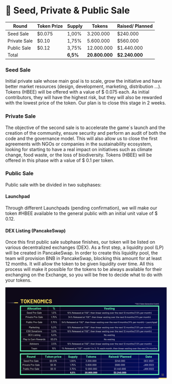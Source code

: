 # 🚨 Seed, Private & Public Sale

| **Round**    | **Token Prize** | **Supply** | **Tokens**     | **Raised/ Planned** |
| ------------ | --------------- | ---------- | -------------- | ------------------- |
| Seed Sale    | $0.075          | 1,00%      | 3.200.000      | $240.000            |
| Private Sale | $0.10           | 1,75%      | 5.600.000      | $560.000            |
| Public Sale  | $0.12           | 3,75%      | 12.000.000     | $1.440.000          |
| Total        |                 | **6,5%**   | **20.800.000** | **$2.240.000**      |

### Seed Sale

Initial private sale whose main goal is to scale, grow the initiative and have better market resources (design, development, marketing, distribution ...). Tokens (HBEE) will be offered with a value of $ 0.075 each. As initial contributors, they will have the highest risk, but they will also be rewarded with the lowest price of the token. Our plan is to close this stage in 2 weeks.

### Private Sale

The objective of the second sale is to accelerate the game´s launch and the creation of the community, ensure security and perform an audit of both the code and the governance model. This will also allow us to close the first agreements with NGOs or companies in the sustainability ecosystem, looking for starting to have a real impact on initiatives such as climate change, food waste, or the loss of biodiversity. Tokens (HBEE) will be offered in this phase with a value of $ 0.1 per token.

### Public Sale

Public sale with be divided in two subphases:

#### Launchpad

Through different Launchpads (pending confirmation), we will make our token #HBEE available to the general public with an initial unit value of $ 0.12.

#### DEX Listing (PancakeSwap)

Once this first public sale subphase finishes, our token will be listed on various decentralized exchanges (DEX). As a first step, a liquidity pool (LP) will be created in PancakeSwap. In order to create this liquidity pool, the team will provision BNB in PancakeSwap, blocking this amount for at least 12 months. It will allow the token to be given liquidity over time. All this process will make it possible for the tokens to be always available for their exchanging on the Exchange, so you will be free to decide what to do with your tokens.

![](../.gitbook/assets/image.png)
